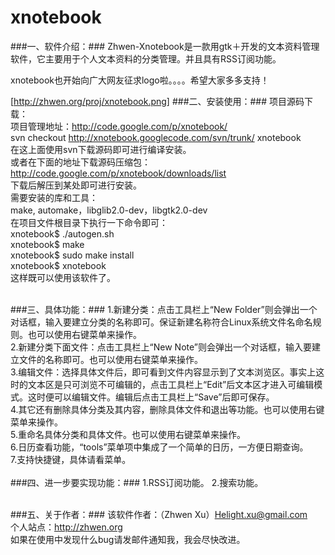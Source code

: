 # xnotebook
###一、软件介绍：###
Zhwen-Xnotebook是一款用gtk＋开发的文本资料管理软件，它主要用于个人文本资料的分类管理。并且具有RSS订阅功能。

xnotebook也开始向广大网友征求logo啦。。。。希望大家多多支持！

[http://zhwen.org/proj/xnotebook.png]
###二、安装使用：###
项目源码下载：<br>
项目管理地址：http://code.google.com/p/xnotebook/<br>
svn checkout http://xnotebook.googlecode.com/svn/trunk/ xnotebook <br>
在这上面使用svn下载源码即可进行编译安装。<br>
或者在下面的地址下载源码压缩包：<br>
http://code.google.com/p/xnotebook/downloads/list<br>
下载后解压到某处即可进行安装。<br>
需要安装的库和工具：<br>
make, automake，libglib2.0-dev，libgtk2.0-dev<br>
在项目文件根目录下执行一下命令即可：<br>
xnotebook$ ./autogen.sh<br>
xnotebook$ make<br>
xnotebook$ sudo make install<br>
xnotebook$ xnotebook<br>
这样既可以使用该软件了。<br><br>

###三、具体功能：###
1.新建分类：点击工具栏上“New Folder”则会弹出一个对话框，输入要建立分类的名称即可。保证新建名称符合Linux系统文件名命名规则。也可以使用右键菜单来操作。<br>
2.新建分类下面文件：点击工具栏上“New Note”则会弹出一个对话框，输入要建立文件的名称即可。也可以使用右键菜单来操作。<br>
3.编辑文件：选择具体文件后，即可看到文件内容显示到了文本浏览区。事实上这时的文本区是只可浏览不可编辑的，点击工具栏上“Edit”后文本区才进入可编辑模式。这时便可以编辑文件。编辑后点击工具栏上“Save”后即可保存。<br>
4.其它还有删除具体分类及其内容，删除具体文件和退出等功能。也可以使用右键菜单来操作。<br>
5.重命名具体分类和具体文件。也可以使用右键菜单来操作。<br>
6.日历查看功能，“tools”菜单项中集成了一个简单的日历，一方便日期查询。<br>
7.支持快捷键，具体请看菜单。<br><br>
###四、进一步要实现功能：###
1.RSS订阅功能。
2.搜索功能。
<br><br>

###五、关于作者：###
该软件作者：（Zhwen Xu）Helight.xu@gmail.com<br>
个人站点：http://zhwen.org<br>
如果在使用中发现什么bug请发邮件通知我，我会尽快改进。<br>
